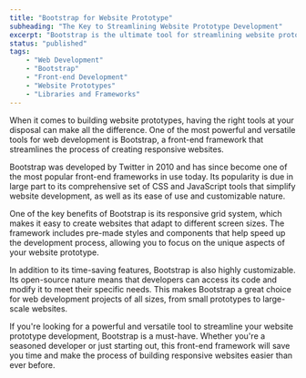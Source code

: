 ```yaml
---
title: "Bootstrap for Website Prototype"
subheading: "The Key to Streamlining Website Prototype Development"
excerpt: "Bootstrap is the ultimate tool for streamlining website prototype development. The front-end framework offers a comprehensive set of CSS and JavaScript tools, including a responsive grid system and pre-made styles and components, making it easy to create responsive websites. Its open-source nature allows for customization, making it a versatile tool for web development projects of any size. Whether you're a seasoned developer or just starting out, Bootstrap is a must-have for creating efficient and effective website prototypes."
status: "published"
tags:
    - "Web Development"
    - "Bootstrap"
    - "Front-end Development"
    - "Website Prototypes"
    - "Libraries and Frameworks"
---
```


When it comes to building website prototypes, having the right tools at your disposal can make all the difference. One of the most powerful and versatile tools for web development is Bootstrap, a front-end framework that streamlines the process of creating responsive websites.

Bootstrap was developed by Twitter in 2010 and has since become one of the most popular front-end frameworks in use today. Its popularity is due in large part to its comprehensive set of CSS and JavaScript tools that simplify website development, as well as its ease of use and customizable nature.

One of the key benefits of Bootstrap is its responsive grid system, which makes it easy to create websites that adapt to different screen sizes. The framework includes pre-made styles and components that help speed up the development process, allowing you to focus on the unique aspects of your website prototype.

In addition to its time-saving features, Bootstrap is also highly customizable. Its open-source nature means that developers can access its code and modify it to meet their specific needs. This makes Bootstrap a great choice for web development projects of all sizes, from small prototypes to large-scale websites.

If you're looking for a powerful and versatile tool to streamline your website prototype development, Bootstrap is a must-have. Whether you're a seasoned developer or just starting out, this front-end framework will save you time and make the process of building responsive websites easier than ever before.